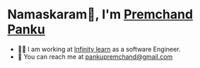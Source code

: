 # Namaskaram🙏, I'm [Premchand Panku]()

* 👷‍♂️ I am working at [Infinity learn](https://infinitylearn.com/) as a software Engineer.
* 📲 You can reach me at pankupremchand@gmail.com

